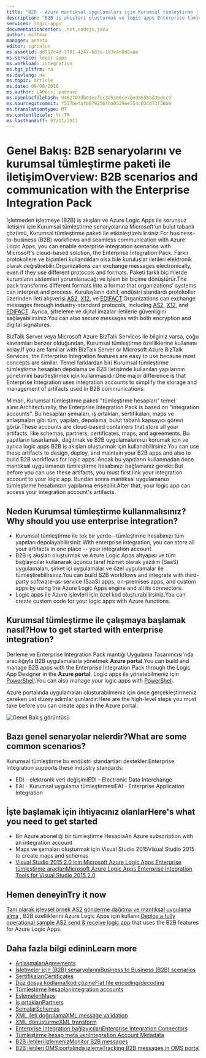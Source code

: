 ```yaml
---
title: "B2B - Azure mantıksal uygulamaları için Kurumsal tümleştirme | Microsoft Docs"
description: "B2B iş akışları oluşturmak ve logic apps Enterprise tümleştirme paketi ile Kurumsal tümleştirme senaryolarına desteği"
services: logic-apps
documentationcenter: .net,nodejs,java
author: msftman
manager: anneta
editor: cgronlun
ms.assetid: dd517c4d-1701-4247-b83c-183c4d8d8aae
ms.service: logic-apps
ms.workload: integration
ms.tgt_pltfrm: na
ms.devlang: na
ms.topic: article
ms.date: 09/08/2016
ms.author: LADocs; padmavc
ms.openlocfilehash: 9462707db03ecfcc3d5186ce7ded8655ad3bdcc9
ms.sourcegitcommit: f537befafb079256fba0529ee554c034d73f36b0
ms.translationtype: MT
ms.contentlocale: tr-TR
ms.lasthandoff: 07/11/2017
---
```

# <a name="overview-b2b-scenarios-and-communication-with-the-enterprise-integration-pack"></a><span data-ttu-id="618dc-103">Genel Bakış: B2B senaryolarını ve kurumsal tümleştirme paketi ile iletişim</span><span class="sxs-lookup"><span data-stu-id="618dc-103">Overview: B2B scenarios and communication with the Enterprise Integration Pack</span></span>

<span data-ttu-id="618dc-104">İşletmeden işletmeye (B2B) iş akışları ve Azure Logic Apps ile sorunsuz iletişimi için Kurumsal tümleştirme senaryolarına Microsoft'un bulut tabanlı çözümü, Kurumsal tümleştirme paketi ile etkinleştirebilirsiniz.</span><span class="sxs-lookup"><span data-stu-id="618dc-104">For business-to-business (B2B) workflows and seamless communication with Azure Logic Apps, you can enable enterprise integration scenarios with Microsoft's cloud-based solution, the Enterprise Integration Pack.</span></span> <span data-ttu-id="618dc-105">Farklı protokollere ve biçimleri kullandıkları olsa bile kuruluşlar iletileri elektronik olarak değiştirebilir.</span><span class="sxs-lookup"><span data-stu-id="618dc-105">Organizations can exchange messages electronically, even if they use different protocols and formats.</span></span> <span data-ttu-id="618dc-106">Paketi farklı biçimlerde kurumların sistemleri yorumlanacağı ve işlem bir biçime dönüştürür.</span><span class="sxs-lookup"><span data-stu-id="618dc-106">The pack transforms different formats into a format that organizations' systems can interpret and process.</span></span> <span data-ttu-id="618dc-107">Kuruluşların dahil, endüstri standardı protokoller üzerinden ileti alışverişi [AS2](../logic-apps/logic-apps-enterprise-integration-as2.md), [X12](logic-apps-enterprise-integration-x12.md), ve [EDIFACT](../logic-apps/logic-apps-enterprise-integration-edifact.md).</span><span class="sxs-lookup"><span data-stu-id="618dc-107">Organizations can exchange messages through industry-standard protocols, including [AS2](../logic-apps/logic-apps-enterprise-integration-as2.md), [X12](logic-apps-enterprise-integration-x12.md), and [EDIFACT](../logic-apps/logic-apps-enterprise-integration-edifact.md).</span></span> <span data-ttu-id="618dc-108">Ayrıca, şifreleme ve dijital imzalar iletilerle güvenliğini sağlayabilirsiniz.</span><span class="sxs-lookup"><span data-stu-id="618dc-108">You can also secure messages with both encryption and digital signatures.</span></span>

<span data-ttu-id="618dc-109">BizTalk Server veya Microsoft Azure BizTalk Services ile bilginiz varsa, çoğu kavramları benzer olduğundan, Kurumsal tümleştirme özelliklerine kullanımı kolay.</span><span class="sxs-lookup"><span data-stu-id="618dc-109">If you are familiar with BizTalk Server or Microsoft Azure BizTalk Services, the Enterprise Integration features are easy to use because most concepts are similar.</span></span> <span data-ttu-id="618dc-110">Temel farklardan biri Kurumsal tümleştirme tümleştirme hesapları depolama ve B2B iletişimde kullanılan yapılarının yönetimini basitleştirmek için kullanmasıdır.</span><span class="sxs-lookup"><span data-stu-id="618dc-110">One major difference is that Enterprise Integration uses integration accounts to simplify the storage and management of artifacts used in B2B communications.</span></span> 

<span data-ttu-id="618dc-111">Mimari, Kurumsal tümleştirme paketi "tümleştirme hesapları" temel alınır.</span><span class="sxs-lookup"><span data-stu-id="618dc-111">Architecturally, the Enterprise Integration Pack is based on "integration accounts".</span></span> <span data-ttu-id="618dc-112">Bu hesapları şemaları, iş ortakları, sertifikaları, maps ve anlaşmaları gibi tüm, yapıları, depolama, bulut tabanlı kapsayıcı görevi görür.</span><span class="sxs-lookup"><span data-stu-id="618dc-112">These accounts are cloud-based containers that store all your artifacts, like schemas, partners, certificates, maps, and agreements.</span></span> <span data-ttu-id="618dc-113">Bu yapıtların tasarlamak, dağıtmak ve B2B uygulamalarınızı korumak için ve ayrıca logic apps B2B iş akışları oluşturmak için kullanabilirsiniz.</span><span class="sxs-lookup"><span data-stu-id="618dc-113">You can use these artifacts to design, deploy, and maintain your B2B apps and also to build B2B workflows for logic apps.</span></span> <span data-ttu-id="618dc-114">Ancak bu yapıtların kullanmadan önce mantıksal uygulamanızı tümleştirme hesabınızı bağlamanız gerekir.</span><span class="sxs-lookup"><span data-stu-id="618dc-114">But before you can use these artifacts, you must first link your integration account to your logic app.</span></span> <span data-ttu-id="618dc-115">Bundan sonra mantıksal uygulamanızı tümleştirme hesabınızın yapılarına erişebilir.</span><span class="sxs-lookup"><span data-stu-id="618dc-115">After that, your logic app can access your integration account's artifacts.</span></span>

## <a name="why-should-you-use-enterprise-integration"></a><span data-ttu-id="618dc-116">Neden Kurumsal tümleştirme kullanmalısınız?</span><span class="sxs-lookup"><span data-stu-id="618dc-116">Why should you use enterprise integration?</span></span>

* <span data-ttu-id="618dc-117">Kurumsal tümleştirme ile tek bir yerde--tümleştirme hesabınızı tüm yapıtları depolayabilirsiniz.</span><span class="sxs-lookup"><span data-stu-id="618dc-117">With enterprise integration, you can store all your artifacts in one place -- your integration account.</span></span>
* <span data-ttu-id="618dc-118">B2B iş akışları oluşturmak ve Azure Logic Apps altyapısı ve tüm bağlayıcılar kullanarak üçüncü taraf hizmet olarak yazılım (SaaS) uygulamaları, şirket içi uygulamalar ve özel uygulamalar ile tümleştirebilirsiniz.</span><span class="sxs-lookup"><span data-stu-id="618dc-118">You can build B2B workflows and integrate with third-party software-as-service (SaaS) apps, on-premises apps, and custom apps by using the Azure Logic Apps engine and all its connectors.</span></span>
* <span data-ttu-id="618dc-119">Logic apps ile Azure işlevleri için özel kod oluşturabilirsiniz.</span><span class="sxs-lookup"><span data-stu-id="618dc-119">You can create custom code for your logic apps with Azure functions.</span></span>

## <a name="how-to-get-started-with-enterprise-integration"></a><span data-ttu-id="618dc-120">Kurumsal tümleştirme ile çalışmaya başlamak nasıl?</span><span class="sxs-lookup"><span data-stu-id="618dc-120">How to get started with enterprise integration?</span></span>

<span data-ttu-id="618dc-121">Derleme ve Enterprise Integration Pack mantığı Uygulama Tasarımcısı'nda aracılığıyla B2B uygulamalarla yönetmek **Azure portal**.</span><span class="sxs-lookup"><span data-stu-id="618dc-121">You can build and manage B2B apps with the Enterprise Integration Pack through the Logic App Designer in the **Azure portal**.</span></span> <span data-ttu-id="618dc-122">Logic apps ile yönetebilmeniz için [PowerShell](https://msdn.microsoft.com/library/azure/mt652195.aspx "Logic apps PowerShell konularına").</span><span class="sxs-lookup"><span data-stu-id="618dc-122">You can also manage your logic apps with [PowerShell](https://msdn.microsoft.com/library/azure/mt652195.aspx "Logic apps PowerShell topics").</span></span>

<span data-ttu-id="618dc-123">Azure portalında uygulamaları oluşturabilmeniz için önce gerçekleştirmeniz gereken üst düzey adımlar şunlardır:</span><span class="sxs-lookup"><span data-stu-id="618dc-123">Here are the high-level steps you must take before you can create apps in the Azure portal:</span></span>

![Genel Bakış görüntüsü](media/logic-apps-enterprise-integration-overview/overview-0.png)  

## <a name="what-are-some-common-scenarios"></a><span data-ttu-id="618dc-125">Bazı genel senaryolar nelerdir?</span><span class="sxs-lookup"><span data-stu-id="618dc-125">What are some common scenarios?</span></span>

<span data-ttu-id="618dc-126">Kurumsal tümleştirme bu endüstri standartları destekler:</span><span class="sxs-lookup"><span data-stu-id="618dc-126">Enterprise Integration supports these industry standards:</span></span>

* <span data-ttu-id="618dc-127">EDI - elektronik veri değişimi</span><span class="sxs-lookup"><span data-stu-id="618dc-127">EDI - Electronic Data Interchange</span></span>
* <span data-ttu-id="618dc-128">EAI - Kurumsal uygulama tümleştirmesi</span><span class="sxs-lookup"><span data-stu-id="618dc-128">EAI - Enterprise Application Integration</span></span>

## <a name="heres-what-you-need-to-get-started"></a><span data-ttu-id="618dc-129">İşte başlamak için ihtiyacınız olanlar</span><span class="sxs-lookup"><span data-stu-id="618dc-129">Here's what you need to get started</span></span>

* <span data-ttu-id="618dc-130">Bir Azure aboneliği bir tümleştirme Hesapla</span><span class="sxs-lookup"><span data-stu-id="618dc-130">An Azure subscription with an integration account</span></span>
* <span data-ttu-id="618dc-131">Maps ve şemaları oluşturmak için Visual Studio 2015</span><span class="sxs-lookup"><span data-stu-id="618dc-131">Visual Studio 2015 to create maps and schemas</span></span>
* [<span data-ttu-id="618dc-132">Visual Studio 2015 2.0 için Microsoft Azure Logic Apps Enterprise tümleştirme araçları</span><span class="sxs-lookup"><span data-stu-id="618dc-132">Microsoft Azure Logic Apps Enterprise Integration Tools for Visual Studio 2015 2.0</span></span>](https://aka.ms/vsmapsandschemas)  

## <a name="try-it-now"></a><span data-ttu-id="618dc-133">Hemen deneyin</span><span class="sxs-lookup"><span data-stu-id="618dc-133">Try it now</span></span>

<span data-ttu-id="618dc-134">[Tam olarak işlevsel örnek AS2 gönderme dağıtma ve mantıksal uygulama alma](https://github.com/Azure/azure-quickstart-templates/tree/master/201-logic-app-as2-send-receive) , B2B özelliklerini Azure Logic Apps için kullanır.</span><span class="sxs-lookup"><span data-stu-id="618dc-134">[Deploy a fully operational sample AS2 send & receive logic app](https://github.com/Azure/azure-quickstart-templates/tree/master/201-logic-app-as2-send-receive) that uses the B2B features for Azure Logic Apps.</span></span>

## <a name="learn-more"></a><span data-ttu-id="618dc-135">Daha fazla bilgi edinin</span><span class="sxs-lookup"><span data-stu-id="618dc-135">Learn more</span></span>
* [<span data-ttu-id="618dc-136">Anlaşmaları</span><span class="sxs-lookup"><span data-stu-id="618dc-136">Agreements</span></span>](../logic-apps/logic-apps-enterprise-integration-agreements.md "Kurumsal tümleştirme anlaşmaları hakkında bilgi edinin")
* [<span data-ttu-id="618dc-137">İşletmeler için (B2B) senaryolarını</span><span class="sxs-lookup"><span data-stu-id="618dc-137">Business to Business (B2B) scenarios</span></span>](../logic-apps/logic-apps-enterprise-integration-b2b.md "B2B özelliklerle mantıksal uygulamaları oluşturmayı öğrenin")  
* [<span data-ttu-id="618dc-138">Sertifikaları</span><span class="sxs-lookup"><span data-stu-id="618dc-138">Certificates</span></span>](logic-apps-enterprise-integration-certificates.md "kuruluş tümleştirme sertifikaları hakkında bilgi edinin")
* [<span data-ttu-id="618dc-139">Düz dosya kodlama/kod çözme</span><span class="sxs-lookup"><span data-stu-id="618dc-139">Flat file encoding/decoding</span></span>](logic-apps-enterprise-integration-flatfile.md "kodlamak ve düz dosya içeriğini kod çözme hakkında bilgi edinin")  
* [<span data-ttu-id="618dc-140">Tümleştirme hesapları</span><span class="sxs-lookup"><span data-stu-id="618dc-140">Integration accounts</span></span>](../logic-apps/logic-apps-enterprise-integration-accounts.md "tümleştirme hesapları hakkında daha fazla bilgi edinin")
* [<span data-ttu-id="618dc-141">Eşlemeleri</span><span class="sxs-lookup"><span data-stu-id="618dc-141">Maps</span></span>](../logic-apps/logic-apps-enterprise-integration-maps.md "Kurumsal tümleştirme eşlemeleri hakkında bilgi edinin")
* [<span data-ttu-id="618dc-142">İş ortakları</span><span class="sxs-lookup"><span data-stu-id="618dc-142">Partners</span></span>](logic-apps-enterprise-integration-partners.md "Kurumsal tümleştirme ortakları hakkında bilgi edinin")
* [<span data-ttu-id="618dc-143">Şemalar</span><span class="sxs-lookup"><span data-stu-id="618dc-143">Schemas</span></span>](logic-apps-enterprise-integration-schemas.md "Kurumsal tümleştirme şemaları hakkında bilgi edinin")
* [<span data-ttu-id="618dc-144">XML ileti doğrulama</span><span class="sxs-lookup"><span data-stu-id="618dc-144">XML message validation</span></span>](logic-apps-enterprise-integration-xml.md "XML iletileri Logic apps ile doğrulama öğrenin")
* [<span data-ttu-id="618dc-145">XML dönüştürme</span><span class="sxs-lookup"><span data-stu-id="618dc-145">XML transform</span></span>](logic-apps-enterprise-integration-transform.md "Kurumsal tümleştirme eşlemeleri hakkında bilgi edinin")
* [<span data-ttu-id="618dc-146">Enterprise Integration bağlayıcıları</span><span class="sxs-lookup"><span data-stu-id="618dc-146">Enterprise Integration Connectors</span></span>](../connectors/apis-list.md "enterprise Integration pack bağlayıcıları hakkında bilgi edinin")
* [<span data-ttu-id="618dc-147">Tümleştirme hesap meta veri</span><span class="sxs-lookup"><span data-stu-id="618dc-147">Integration Account Metadata</span></span>](../logic-apps/logic-apps-enterprise-integration-metadata.md "tümleştirme hesap meta veriler hakkında bilgi edinin")
* [<span data-ttu-id="618dc-148">B2B iletileri izlemeniz</span><span class="sxs-lookup"><span data-stu-id="618dc-148">Monitor B2B messages</span></span>](logic-apps-monitor-b2b-message.md "B2B iletileri izleme hakkında daha fazla bilgi edinin")
* [<span data-ttu-id="618dc-149">B2B iletileri OMS portalında izleme</span><span class="sxs-lookup"><span data-stu-id="618dc-149">Tracking B2B messages in OMS portal</span></span>](logic-apps-track-b2b-messages-omsportal.md "B2B iletileri OMS portalında izleme hakkında daha fazla bilgi edinin")

